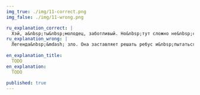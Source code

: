 ```yaml
---
img_true: ./img/11-correct.png
img_false: ./img/11-wrong.png

ru_explanation_correct: |
  Хэй, а&nbsp;ты&nbsp;молодец, заботливый. Но&nbsp;тут сложно не&nbsp;согласиться: лучше подписывать значение на&nbsp;графике и&nbsp;не&nbsp;заставлять решать ребус кодирования.
ru_explanation_wrong: |
  Легенда&nbsp;&mdash; зло. Она заставляет решать ребус и&nbsp;пытаться понять, какое значение что обозначает. Лучше подписывать значения прямо на&nbsp;графике или иллюстрации.  
  
en_explanation_title:
  TODO
en_explanation:
  TODO
  
published: true
---
```


